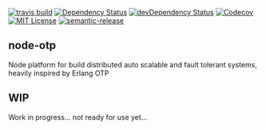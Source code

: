 [![travis build](https://img.shields.io/travis/MY_GITHUB_USER/node-otp.svg?style=flat)](https://travis-ci.org/MY_GITHUB_USER/node-otp)
  [![Dependency Status](https://david-dm.org/MY_GITHUB_USER/node-otp.svg?theme=shields.io)](https://david-dm.org/MY_GITHUB_USER/node-otp)
  [![devDependency Status](https://david-dm.org/MY_GITHUB_USER/node-otp/dev-status.svg?theme=shields.io)](https://david-dm.org/MY_GITHUB_USER/node-otp#info=devDependencies)
  [![Codecov](https://img.shields.io/codecov/c/github/MY_GITHUB_USER/node-otp.svg)]()
  [![MIT License](https://img.shields.io/github/license/MY_GITHUB_USER/node-otp.svg?style=flat)](http://opensource.org/licenses/MIT)
  [![semantic-release](https://img.shields.io/badge/%20%20%F0%9F%93%A6%F0%9F%9A%80-semantic--release-e10079.svg?style=flat)](https://github.com/semantic-release/semantic-release)

  ## node-otp

  Node platform for build distributed auto scalable and fault tolerant systems, heavily inspired by Erlang OTP


  ## WIP

  Work in progress... not ready for use yet...
